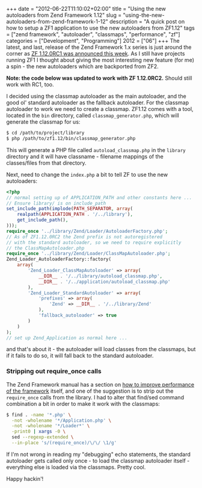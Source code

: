 +++
date = "2012-06-22T11:10:02+02:00"
title = "Using the new autoloaders from Zend Framework 1.12"
slug = "using-the-new-autoloaders-from-zend-framework-1-12"
description = "A quick post on how to setup a ZF1 application to use the new autoloaders from ZF1.12"
tags = ["zend framework", "autoloader", "classmaps", "performance", "zf"]
categories = ["Development", "Programming"]
2012 = ["06"]
+++
The latest, and last, release of the Zend Framework 1.x series is just around the corner as <a href="http://zend-framework-community.634137.n4.nabble.com/Zend-Framework-1-12-0RC1-Released-td4655323.html">ZF 1.12.0RC1 was announced this week</a>. As I still have projects running ZF1 I thought about giving the most interesting new feature (for me) a spin - the new autoloaders which are backported from ZF2.

<b>Note: the code below was updated to work with ZF 1.12.0RC2.</b> Should still work with RC1, too.<br>

I decided using the classmap autoloader as the main autoloader, and the good ol' standard autoloader as the fallback autoloader. For the classmap autoloader to work we need to create a classmap. ZF1.12 comes with a tool, located in the <code>bin</code> directory, called <code>classmap_generator.php</code>, which will generate the classmap for us:

``` bash
$ cd /path/to/project/library
$ php /path/to/zf1.12/bin/classmap_generator.php 
```

This will generate a PHP file called <code>autoload_classmap.php</code> in the <code>library</code> directory and it will have classname - filename mappings of the classes/files from that directory.

Next, need to change the <code>index.php</code> a bit to tell ZF to use the new autoloaders:

``` php
<?php
// normal setting up of APPLICATION_PATH and other constants here ...
// Ensure library/ is on include_path
set_include_path(implode(PATH_SEPARATOR, array(
    realpath(APPLICATION_PATH . '/../library'),
    get_include_path(),
)));
require_once '../library/Zend/Loader/AutoloaderFactory.php';
// As of ZF1.12.0RC2 the Zend prefix is not autoregistered
// with the standard autoloader, so we need to require explicitly
// the ClassMapAutoloader.php
require_once '../library/Zend/Loader/ClassMapAutoloader.php';
Zend_Loader_AutoloaderFactory::factory(
    array(
        'Zend_Loader_ClassMapAutoloader' => array(
            __DIR__ . '/../library/autoload_classmap.php',
            __DIR__ . '/../application/autoload_classmap.php'
        ),
        'Zend_Loader_StandardAutoloader' => array(
            'prefixes' => array(
                'Zend' => __DIR__ . '/../library/Zend'
            ),
            'fallback_autoloader' => true
        )
    )
);
// set up Zend_Application as normal here ...
```

and that's about it - the autoloader will load classes from the classmaps, but if it fails to do so, it will fall back to the standard autoloader.

<h3>Stripping out require_once calls</h3>

The Zend Framework manual has a section on <a href="http://framework.zend.com/manual/en/performance.classloading.html">how to improve performance of the framework</a>  itself, and one of the suggestion is to strip out the <code>require_once</code> calls from the library. I had to alter that find/sed command combination a bit in order to make it work with the classmaps:

``` bash
$ find . -name '*.php' \
  -not -wholename '*/Application.php' \
  -not -wholename '*/Loader*' \
  -print0 | xargs -0 \
  sed --regexp-extended \
  --in-place 's/(require_once)/\/\/ \1/g'
```

If I'm not wrong in reading my "debugging" echo statements, the standard autoloader gets called only once - to load the classmap autoloader itself - everything else is loaded via the classmaps. Pretty cool.

Happy hackin'!
